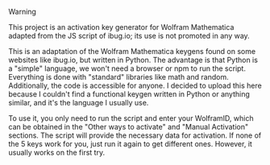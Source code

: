 > [!Warning]
>This project is an activation key generator for Wolfram Mathematica adapted from the JS script of ibug.io; its use is not promoted in any way.

This is an adaptation of the Wolfram Mathematica keygens found on some websites like ibug.io, but written in Python. The advantage is that Python is a "simple" language, we won't need a browser or npm to run the script. Everything is done with "standard" libraries like math and random. Additionally, the code is accessible for anyone. I decided to upload this here because I couldn't find a functional keygen written in Python or anything similar, and it's the language I usually use.

To use it, you only need to run the script and enter your WolframID, which can be obtained in the "Other ways to activate" and "Manual Activation" sections. The script will provide the necessary data for activation. If none of the 5 keys work for you, just run it again to get different ones. However, it usually works on the first try.
